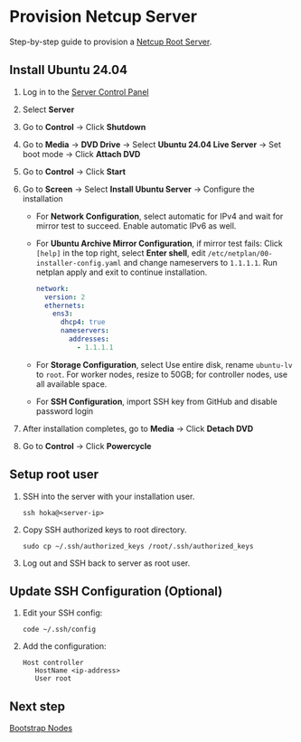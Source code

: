 # Provision Netcup Server

Step-by-step guide to provision a
[Netcup Root Server](https://www.netcup.com/en/server/root-server).

## Install Ubuntu 24.04

1. Log in to the [Server Control Panel](https://www.servercontrolpanel.de/)
2. Select **Server**
3. Go to **Control** -> Click **Shutdown**
4. Go to **Media** -> **DVD Drive** -> Select **Ubuntu 24.04 Live Server** ->
   Set boot mode -> Click **Attach DVD**
5. Go to **Control** -> Click **Start**
6. Go to **Screen** -> Select **Install Ubuntu Server** -> Configure the
   installation

   - For **Network Configuration**, select automatic for IPv4 and wait for
     mirror test to succeed. Enable automatic IPv6 as well.
   - For **Ubuntu Archive Mirror Configuration**, if mirror test fails: Click
     `[help]` in the top right, select **Enter shell**, edit
     `/etc/netplan/00-installer-config.yaml` and change nameservers to
     `1.1.1.1`. Run netplan apply and exit to continue installation.

     ```yaml
     network:
       version: 2
       ethernets:
         ens3:
           dhcp4: true
           nameservers:
             addresses:
               - 1.1.1.1
     ```

   - For **Storage Configuration**, select Use entire disk, rename `ubuntu-lv`
     to `root`. For worker nodes, resize to 50GB; for controller nodes, use all
     available space.
   - For **SSH Configuration**, import SSH key from GitHub and disable password
     login

7. After installation completes, go to **Media** -> Click **Detach DVD**
8. Go to **Control** -> Click **Powercycle**

## Setup root user

1. SSH into the server with your installation user.

   ```shell
   ssh hoka@<server-ip>
   ```

2. Copy SSH authorized keys to root directory.

   ```shell
   sudo cp ~/.ssh/authorized_keys /root/.ssh/authorized_keys
   ```

3. Log out and SSH back to server as root user.

## Update SSH Configuration (Optional)

1. Edit your SSH config:

   ```shell
   code ~/.ssh/config
   ```

2. Add the configuration:

   ```
   Host controller
      HostName <ip-address>
      User root
   ```

## Next step

[Bootstrap Nodes](./bootstrap-nodes.md)
